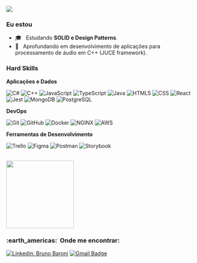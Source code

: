 
![](https://komarev.com/ghpvc/?username=brunobaronims&color=006bed)

<h3> Eu estou</h3>

- 🎓 &nbsp; Estudando **SOLID e Design Patterns**.
- 🌱 &nbsp; Aprofundando em desenvolvimento de aplicações para processamento de áudio em C++ (JUCE framework).

<h3> Hard Skills </h3>

**Aplicações e Dados**

  ![C#](https://img.shields.io/badge/-React-333333?style=flat&logo=csharp)
  ![C++](https://img.shields.io/badge/-C++-333333?style=flat&logo=C%2B%2B&logoColor=00599C)
  ![JavaScript](https://img.shields.io/badge/-JavaScript-333333?style=flat&logo=javascript)
  ![TypeScript](https://img.shields.io/badge/-TypeScript-333333?style=flat&logo=typescript)
  ![Java](https://img.shields.io/badge/-Java-333333?style=flat&logo=java)
  ![HTML5](https://img.shields.io/badge/-HTML5-333333?style=flat&logo=HTML5)
  ![CSS](https://img.shields.io/badge/-CSS-333333?style=flat&logo=CSS3&logoColor=1572B6)
  ![React](https://img.shields.io/badge/-React-333333?style=flat&logo=react)  
  ![Jest](https://img.shields.io/badge/-Jest-333333?style=flat&logo=jest)
  ![MongoDB](https://img.shields.io/badge/-MongoDB-333333?style=flat&logo=mongodb)
  ![PostgreSQL](https://img.shields.io/badge/-PostgreSQL-333333?style=flat&logo=postgresql)

**DevOps**

  ![Git](https://img.shields.io/badge/-Git-333333?style=flat&logo=git)
  ![GitHub](https://img.shields.io/badge/-GitHub-333333?style=flat&logo=github)
  ![Docker](https://img.shields.io/badge/-Docker-333333?style=flat&logo=docker)
  ![NGINX](https://img.shields.io/badge/-NGINX-333333?style=flat&logo=nginx)
  ![AWS](https://img.shields.io/badge/-AWS-333333?style=flat&logo=amazon)

**Ferramentas de Desenvolvimento**

  ![Trello](https://img.shields.io/badge/-Trello-333333?style=flat&logo=trello&logoColor=007ACC)
  ![Figma](https://img.shields.io/badge/-Figma-333333?style=flat&logo=figma&logoColor=007ACC)
  ![Postman](https://img.shields.io/badge/-Postman-333333?style=flat&logo=postman)
  ![Storybook](https://img.shields.io/badge/-Storybook-333333?style=flat&logo=storybook)

<br/>

<a href="https://github.com/brunobaronims">
  <img height="180em" src="https://github-readme-stats.vercel.app/api?username=brunobaronims&theme=dracula&show_icons=true" />
</a>

<br/>

<h3> :earth_americas: &nbsp;Onde me encontrar: </h3> 

[![Linkedin: Bruno Baroni](https://img.shields.io/badge/-Bruno%20Baroni-blue?style=flat-square&logo=Linkedin&logoColor=white&link=https://www.linkedin.com/in/bruno-baroni-b6592720b/)](https://www.linkedin.com/in/bruno-baroni-b6592720b/)
[![Gmail Badge](https://img.shields.io/badge/-brunobaronims@gmail.com-006bed?style=flat-square&logo=Gmail&logoColor=white&link=mailto:brunobaronims@gmail.com)](mailto:brunobaronims@gmail.com)
